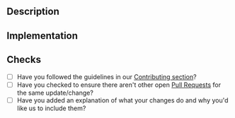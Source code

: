## Description

## Implementation

## Checks

- [ ] Have you followed the guidelines in our [Contributing section](https://github.com/mochetts/webshaker?tab=readme-ov-file#contributing)?
- [ ] Have you checked to ensure there aren't other open [Pull Requests](../pulls) for the same update/change?
- [ ] Have you added an explanation of what your changes do and why you'd like us to include them?